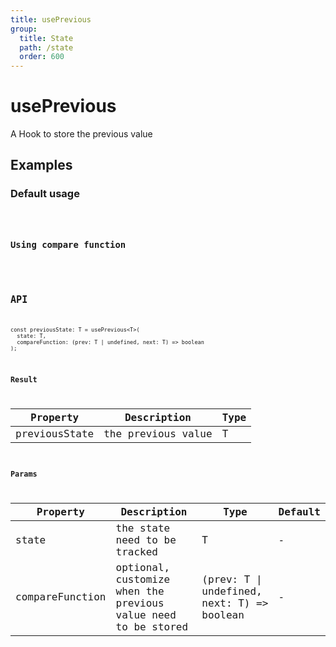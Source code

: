 ```yaml
---
title: usePrevious
group:
  title: State
  path: /state
  order: 600
---
```


# usePrevious

A Hook to store the previous value


## Examples

### Default usage

<code src="./demo/demo1.tsx" />

### Using compare function

<code src="./demo/demo2.tsx" />

## API
```
const previousState: T = usePrevious<T>(
  state: T,
  compareFunction: (prev: T | undefined, next: T) => boolean
);
```

### Result

| Property | Description                                                       | Type                 |
|------|----------|------|
| previousState | the previous value | T  |

### Params

| Property | Description                                                       | Type                 | Default |
|---------|----------|------------------------|--------|
| state | the state need to be tracked | T | -      |
| compareFunction | optional, customize when the previous value need to be stored | (prev: T \| undefined, next: T) => boolean | -      |
